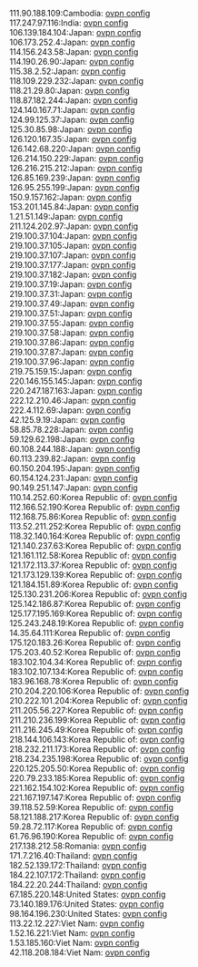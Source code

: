 111.90.188.109:Cambodia: [ovpn config](vpn/111_90_188_109.ovpn)  
117.247.97.116:India: [ovpn config](vpn/117_247_97_116.ovpn)  
106.139.184.104:Japan: [ovpn config](vpn/106_139_184_104.ovpn)  
106.173.252.4:Japan: [ovpn config](vpn/106_173_252_4.ovpn)  
114.156.243.58:Japan: [ovpn config](vpn/114_156_243_58.ovpn)  
114.190.26.90:Japan: [ovpn config](vpn/114_190_26_90.ovpn)  
115.38.2.52:Japan: [ovpn config](vpn/115_38_2_52.ovpn)  
118.109.229.232:Japan: [ovpn config](vpn/118_109_229_232.ovpn)  
118.21.29.80:Japan: [ovpn config](vpn/118_21_29_80.ovpn)  
118.87.182.244:Japan: [ovpn config](vpn/118_87_182_244.ovpn)  
124.140.167.71:Japan: [ovpn config](vpn/124_140_167_71.ovpn)  
124.99.125.37:Japan: [ovpn config](vpn/124_99_125_37.ovpn)  
125.30.85.98:Japan: [ovpn config](vpn/125_30_85_98.ovpn)  
126.120.167.35:Japan: [ovpn config](vpn/126_120_167_35.ovpn)  
126.142.68.220:Japan: [ovpn config](vpn/126_142_68_220.ovpn)  
126.214.150.229:Japan: [ovpn config](vpn/126_214_150_229.ovpn)  
126.216.215.212:Japan: [ovpn config](vpn/126_216_215_212.ovpn)  
126.85.169.239:Japan: [ovpn config](vpn/126_85_169_239.ovpn)  
126.95.255.199:Japan: [ovpn config](vpn/126_95_255_199.ovpn)  
150.9.157.162:Japan: [ovpn config](vpn/150_9_157_162.ovpn)  
153.201.145.84:Japan: [ovpn config](vpn/153_201_145_84.ovpn)  
1.21.51.149:Japan: [ovpn config](vpn/1_21_51_149.ovpn)  
211.124.202.97:Japan: [ovpn config](vpn/211_124_202_97.ovpn)  
219.100.37.104:Japan: [ovpn config](vpn/219_100_37_104.ovpn)  
219.100.37.105:Japan: [ovpn config](vpn/219_100_37_105.ovpn)  
219.100.37.107:Japan: [ovpn config](vpn/219_100_37_107.ovpn)  
219.100.37.177:Japan: [ovpn config](vpn/219_100_37_177.ovpn)  
219.100.37.182:Japan: [ovpn config](vpn/219_100_37_182.ovpn)  
219.100.37.19:Japan: [ovpn config](vpn/219_100_37_19.ovpn)  
219.100.37.31:Japan: [ovpn config](vpn/219_100_37_31.ovpn)  
219.100.37.49:Japan: [ovpn config](vpn/219_100_37_49.ovpn)  
219.100.37.51:Japan: [ovpn config](vpn/219_100_37_51.ovpn)  
219.100.37.55:Japan: [ovpn config](vpn/219_100_37_55.ovpn)  
219.100.37.58:Japan: [ovpn config](vpn/219_100_37_58.ovpn)  
219.100.37.86:Japan: [ovpn config](vpn/219_100_37_86.ovpn)  
219.100.37.87:Japan: [ovpn config](vpn/219_100_37_87.ovpn)  
219.100.37.96:Japan: [ovpn config](vpn/219_100_37_96.ovpn)  
219.75.159.15:Japan: [ovpn config](vpn/219_75_159_15.ovpn)  
220.146.155.145:Japan: [ovpn config](vpn/220_146_155_145.ovpn)  
220.247.187.163:Japan: [ovpn config](vpn/220_247_187_163.ovpn)  
222.12.210.46:Japan: [ovpn config](vpn/222_12_210_46.ovpn)  
222.4.112.69:Japan: [ovpn config](vpn/222_4_112_69.ovpn)  
42.125.9.19:Japan: [ovpn config](vpn/42_125_9_19.ovpn)  
58.85.78.228:Japan: [ovpn config](vpn/58_85_78_228.ovpn)  
59.129.62.198:Japan: [ovpn config](vpn/59_129_62_198.ovpn)  
60.108.244.188:Japan: [ovpn config](vpn/60_108_244_188.ovpn)  
60.113.239.82:Japan: [ovpn config](vpn/60_113_239_82.ovpn)  
60.150.204.195:Japan: [ovpn config](vpn/60_150_204_195.ovpn)  
60.154.124.231:Japan: [ovpn config](vpn/60_154_124_231.ovpn)  
90.149.251.147:Japan: [ovpn config](vpn/90_149_251_147.ovpn)  
110.14.252.60:Korea Republic of: [ovpn config](vpn/110_14_252_60.ovpn)  
112.166.52.190:Korea Republic of: [ovpn config](vpn/112_166_52_190.ovpn)  
112.168.75.86:Korea Republic of: [ovpn config](vpn/112_168_75_86.ovpn)  
113.52.211.252:Korea Republic of: [ovpn config](vpn/113_52_211_252.ovpn)  
118.32.140.164:Korea Republic of: [ovpn config](vpn/118_32_140_164.ovpn)  
121.140.237.63:Korea Republic of: [ovpn config](vpn/121_140_237_63.ovpn)  
121.161.112.58:Korea Republic of: [ovpn config](vpn/121_161_112_58.ovpn)  
121.172.113.37:Korea Republic of: [ovpn config](vpn/121_172_113_37.ovpn)  
121.173.129.139:Korea Republic of: [ovpn config](vpn/121_173_129_139.ovpn)  
121.184.151.89:Korea Republic of: [ovpn config](vpn/121_184_151_89.ovpn)  
125.130.231.206:Korea Republic of: [ovpn config](vpn/125_130_231_206.ovpn)  
125.142.186.87:Korea Republic of: [ovpn config](vpn/125_142_186_87.ovpn)  
125.177.195.169:Korea Republic of: [ovpn config](vpn/125_177_195_169.ovpn)  
125.243.248.19:Korea Republic of: [ovpn config](vpn/125_243_248_19.ovpn)  
14.35.64.111:Korea Republic of: [ovpn config](vpn/14_35_64_111.ovpn)  
175.120.183.26:Korea Republic of: [ovpn config](vpn/175_120_183_26.ovpn)  
175.203.40.52:Korea Republic of: [ovpn config](vpn/175_203_40_52.ovpn)  
183.102.104.34:Korea Republic of: [ovpn config](vpn/183_102_104_34.ovpn)  
183.102.107.134:Korea Republic of: [ovpn config](vpn/183_102_107_134.ovpn)  
183.96.168.78:Korea Republic of: [ovpn config](vpn/183_96_168_78.ovpn)  
210.204.220.106:Korea Republic of: [ovpn config](vpn/210_204_220_106.ovpn)  
210.222.101.204:Korea Republic of: [ovpn config](vpn/210_222_101_204.ovpn)  
211.205.56.227:Korea Republic of: [ovpn config](vpn/211_205_56_227.ovpn)  
211.210.236.199:Korea Republic of: [ovpn config](vpn/211_210_236_199.ovpn)  
211.216.245.49:Korea Republic of: [ovpn config](vpn/211_216_245_49.ovpn)  
218.144.106.143:Korea Republic of: [ovpn config](vpn/218_144_106_143.ovpn)  
218.232.211.173:Korea Republic of: [ovpn config](vpn/218_232_211_173.ovpn)  
218.234.235.198:Korea Republic of: [ovpn config](vpn/218_234_235_198.ovpn)  
220.125.205.50:Korea Republic of: [ovpn config](vpn/220_125_205_50.ovpn)  
220.79.233.185:Korea Republic of: [ovpn config](vpn/220_79_233_185.ovpn)  
221.162.154.102:Korea Republic of: [ovpn config](vpn/221_162_154_102.ovpn)  
221.167.197.147:Korea Republic of: [ovpn config](vpn/221_167_197_147.ovpn)  
39.118.52.59:Korea Republic of: [ovpn config](vpn/39_118_52_59.ovpn)  
58.121.188.217:Korea Republic of: [ovpn config](vpn/58_121_188_217.ovpn)  
59.28.72.117:Korea Republic of: [ovpn config](vpn/59_28_72_117.ovpn)  
61.76.96.190:Korea Republic of: [ovpn config](vpn/61_76_96_190.ovpn)  
217.138.212.58:Romania: [ovpn config](vpn/217_138_212_58.ovpn)  
171.7.216.40:Thailand: [ovpn config](vpn/171_7_216_40.ovpn)  
182.52.139.172:Thailand: [ovpn config](vpn/182_52_139_172.ovpn)  
184.22.107.172:Thailand: [ovpn config](vpn/184_22_107_172.ovpn)  
184.22.20.244:Thailand: [ovpn config](vpn/184_22_20_244.ovpn)  
67.185.220.148:United States: [ovpn config](vpn/67_185_220_148.ovpn)  
73.140.189.176:United States: [ovpn config](vpn/73_140_189_176.ovpn)  
98.164.196.230:United States: [ovpn config](vpn/98_164_196_230.ovpn)  
113.22.12.227:Viet Nam: [ovpn config](vpn/113_22_12_227.ovpn)  
1.52.16.221:Viet Nam: [ovpn config](vpn/1_52_16_221.ovpn)  
1.53.185.160:Viet Nam: [ovpn config](vpn/1_53_185_160.ovpn)  
42.118.208.184:Viet Nam: [ovpn config](vpn/42_118_208_184.ovpn)  
